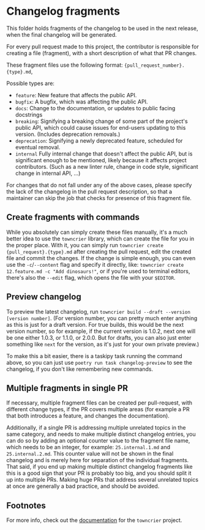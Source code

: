 # Changelog fragments

This folder holds fragments of the changelog to be used in the next release, when the final changelog will be
generated.

For every pull request made to this project, the contributor is responsible for creating a file (fragment), with
a short description of what that PR changes.

These fragment files use the following format: `{pull_request_number}.{type}.md`,

Possible types are:
- `feature`: New feature that affects the public API.
- `bugfix`: A bugfix, which was affecting the public API.
- `docs`: Change to the documentation, or updates to public facing docstrings
- `breaking`: Signifying a breaking change of some part of the project's public API, which could cause issues for
  end-users updating to this version. (Includes deprecation removals.)
- `deprecation`: Signifying a newly deprecated feature, scheduled for eventual removal.
- `internal` Fully internal change that doesn't affect the public API, but is significant enough to be mentioned,
  likely because it affects project contributors. (Such as a new linter rule, change in code style, significant change
  in internal API, ...)

For changes that do not fall under any of the above cases, please specify the lack of the changelog in the pull request
description, so that a maintainer can skip the job that checks for presence of this fragment file.

## Create fragments with commands

While you absolutely can simply create these files manually, it's a much better idea to use the `towncrier` library,
which can create the file for you in the proper place. With it, you can simply run `towncrier create
{pull_request}.{type}.md` after creating the pull request, edit the created file and commit the changes. If the change
is simple enough, you can even use the `-c`/`--content` flag and specify it directly, like: `towncrier create
12.feature.md -c "Add dinosaurs!"`, or if you're used to terminal editors, there's also the `--edit` flag, which opens
the file with your `$EDITOR`.

## Preview changelog

To preview the latest changelog, run `towncrier build --draft --version [version number]`. (For version number, you can
pretty much enter anything as this is just for a draft version. For true builds, this would be the next version number,
so for example, if the current version is 1.0.2, next one will be one either 1.0.3, or 1.1.0, or 2.0.0. But for drafts,
you can also just enter something like `next` for the version, as it's just for your own private preview.)

To make this a bit easier, there is a taskipy task running the command above, so you can just use `poetry run task
changelog-preview` to see the changelog, if you don't like remembering new commands.

## Multiple fragments in single PR

If necessary, multiple fragment files can be created per pull-request, with different change types, if the PR covers
multiple areas (for example a PR that both introduces a feature, and changes the documentation).

Additionally, if a single PR is addressing multiple unrelated topics in the same category, and needs to make multiple
distinct changelog entries, you can do so by adding an optional counter value to the fragment file name, which needs to
be an integer, for example: `25.internal.1.md` and `25.internal.2.md`. This counter value will not be shown in the
final changelog and is merely here for separation of the individual fragments. That said, if you end up making multiple
distinct changelog fragments like this is a good sign that your PR is probably too big, and you should split it up into
multiple PRs. Making huge PRs that address several unrelated topics at once are generally a bad practice, and should be
avoided.

## Footnotes

For more info, check out the [documentation](https://towncrier.readthedocs.io/en/latest/tutorial.html) for the
`towncrier` project.
